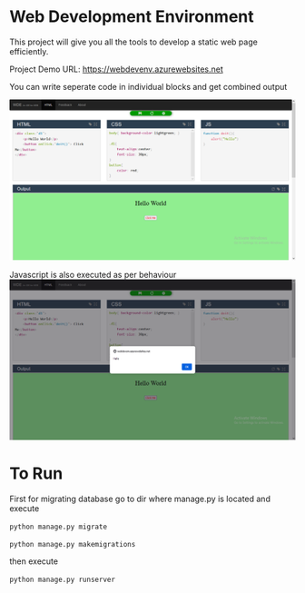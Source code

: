 # Web Development Environment

This project will give you all the tools to develop a static web page efficiently.

Project Demo URL: https://webdevenv.azurewebsites.net

You can write seperate code in individual blocks and get combined output

![Screenshot](/static/img/sc1.png)

Javascript is also executed as per behaviour
![Screenthot](/static/img/sc2.png)

# To Run

First for migrating database go to dir where manage.py is located and execute

<code>python manage.py migrate</code>

<code>python manage.py makemigrations</code>

then execute

<code>python manage.py runserver</code>


